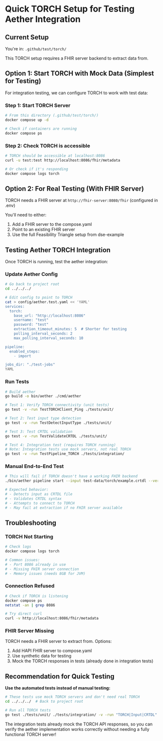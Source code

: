 # Quick TORCH Setup for Testing Aether Integration

## Current Setup

You're in: `.github/test/torch/`

This TORCH setup requires a FHIR server backend to extract data from.

## Option 1: Start TORCH with Mock Data (Simplest for Testing)

For integration testing, we can configure TORCH to work with test data:

### Step 1: Start TORCH Server
```bash
# From this directory (.github/test/torch/)
docker compose up -d

# Check if containers are running
docker compose ps
```

### Step 2: Check TORCH is accessible
```bash
# TORCH should be accessible at localhost:8086
curl -u test:test http://localhost:8086/fhir/metadata

# Or check if it's responding
docker compose logs torch
```

## Option 2: For Real Testing (With FHIR Server)

TORCH needs a FHIR server at `http://fhir-server:8080/fhir` (configured in .env)

You'll need to either:
1. Add a FHIR server to the compose.yaml
2. Point to an existing FHIR server
3. Use the full Feasibility Triangle setup from dse-example

## Testing Aether TORCH Integration

Once TORCH is running, test the aether integration:

### Update Aether Config
```bash
# Go back to project root
cd ../../../

# Edit config to point to TORCH
cat > config/aether.test.yaml << 'YAML'
services:
  torch:
    base_url: "http://localhost:8086"
    username: "test"
    password: "test"
    extraction_timeout_minutes: 5  # Shorter for testing
    polling_interval_seconds: 2
    max_polling_interval_seconds: 10

pipeline:
  enabled_steps:
    - import

jobs_dir: "./test-jobs"
YAML
```

### Run Tests

```bash
# Build aether
go build -o bin/aether ./cmd/aether

# Test 1: Verify TORCH connectivity (unit tests)
go test -v -run TestTORCHClient_Ping ./tests/unit/

# Test 2: Test input type detection
go test -v -run TestDetectInputType ./tests/unit/

# Test 3: Test CRTDL validation  
go test -v -run TestValidateCRTDL ./tests/unit/

# Test 4: Integration test (requires TORCH running)
# Note: Integration tests use mock servers, not real TORCH
go test -v -run TestPipeline_TORCH ./tests/integration/
```

### Manual End-to-End Test

```bash
# This will fail if TORCH doesn't have a working FHIR backend
./bin/aether pipeline start --input test-data/torch/example.crtdl --verbose

# Expected behavior:
# - Detects input as CRTDL file
# - Validates CRTDL syntax
# - Attempts to connect to TORCH
# - May fail at extraction if no FHIR server available
```

## Troubleshooting

### TORCH Not Starting
```bash
# Check logs
docker compose logs torch

# Common issues:
# - Port 8086 already in use
# - Missing FHIR server connection
# - Memory issues (needs 8GB for JVM)
```

### Connection Refused
```bash
# Check if TORCH is listening
docker compose ps
netstat -an | grep 8086

# Try direct curl
curl -v http://localhost:8086/fhir/metadata
```

### FHIR Server Missing
TORCH needs a FHIR server to extract from. Options:
1. Add HAPI FHIR server to compose.yaml
2. Use synthetic data for testing
3. Mock the TORCH responses in tests (already done in integration tests)

## Recommendation for Quick Testing

**Use the automated tests instead of manual testing:**

```bash
# These tests use mock TORCH servers and don't need real TORCH
cd ../../../  # Back to project root

# Run all TORCH tests
go test ./tests/unit/ ./tests/integration/ -v -run "TORCH|Input|CRTDL"
```

The integration tests already mock the TORCH API responses, so you can verify the aether implementation works correctly without needing a fully functional TORCH server!
